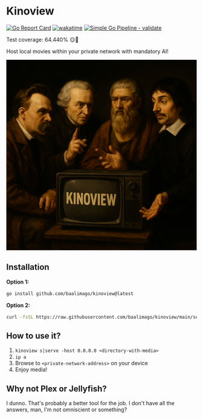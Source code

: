 # Kinoview

[![Go Report Card](https://goreportcard.com/badge/github.com/baalimago/kinoview)](https://goreportcard.com/report/github.com/baalimago/kinoview)
[![wakatime](https://wakatime.com/badge/user/018cc8d2-3fd9-47ef-81dc-e4ad645d5f34/project/c215f59a-0855-4729-a32e-95eef473ada1.svg)](https://wakatime.com/badge/user/018cc8d2-3fd9-47ef-81dc-e4ad645d5f34/project/c215f59a-0855-4729-a32e-95eef473ada1)
[![Simple Go Pipeline - validate](https://github.com/baalimago/kinoview/actions/workflows/validate.yml/badge.svg)](https://github.com/baalimago/kinoview/actions/workflows/validate.yml)

Test coverage: 64.440% 😌👏

Host local movies within your private network with mandatory AI!

<div align="center">
  <img src="img/banner.jpg" alt="Banner">
</div>

## Installation

**Option 1:**

```bash
go install github.com/baalimago/kinoview@latest
```

**Option 2:**

```bash
curl -fsSL https://raw.githubusercontent.com/baalimago/kinoview/main/setup.sh | sh
```

## How to use it?

1. `kinoview s|serve -host 0.0.0.0 <directory-with-media>`
2. `ip a`
3. Browse to `<private-network-address>` on your device
4. Enjoy media!

## Why not Plex or Jellyfish?

I dunno.
That's probably a better tool for the job.
I don't have all the answers, man, I'm not omniscient or something?
